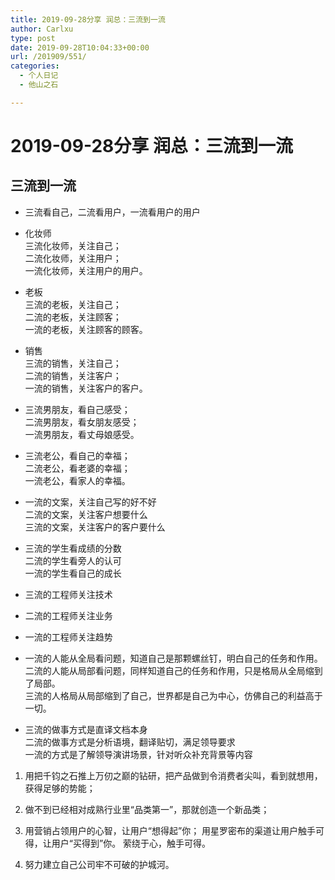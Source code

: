 ```yaml
---
title: 2019-09-28分享 润总：三流到一流
author: Carlxu
type: post
date: 2019-09-28T10:04:33+00:00
url: /201909/551/
categories:
  - 个人日记
  - 他山之石

---
```

# 2019-09-28分享 润总：三流到一流

## 三流到一流

  * 三流看自己，二流看用户，一流看用户的用户

  * 化妆师  
    三流化妆师，关注自己；  
    二流化妆师，关注用户；  
    一流化妆师，关注用户的用户。 

  * 老板  
    三流的老板，关注自己；  
    二流的老板，关注顾客；  
    一流的老板，关注顾客的顾客。

  * 销售  
    三流的销售，关注自己；  
    二流的销售，关注客户；  
    一流的销售，关注客户的客户。

  * 三流男朋友，看自己感受；  
    二流男朋友，看女朋友感受；  
    一流男朋友，看丈母娘感受。

  * 三流老公，看自己的幸福；  
    二流老公，看老婆的幸福；  
    一流老公，看家人的幸福。

  * 一流的文案，关注自己写的好不好  
    二流的文案，关注客户想要什么  
    三流的文案，关注客户的客户要什么

  * 三流的学生看成绩的分数  
    二流的学生看旁人的认可  
    一流的学生看自己的成长

  * 三流的工程师关注技术

  * 二流的工程师关注业务
  * 一流的工程师关注趋势

  * 一流的人能从全局看问题，知道自己是那颗螺丝钉，明白自己的任务和作用。  
    二流的人能从局部看问题，同样知道自己的任务和作用，只是格局从全局缩到了局部。  
    三流的人格局从局部缩到了自己，世界都是自己为中心，仿佛自己的利益高于一切。

  * 三流的做事方式是直译文档本身  
    二流的做事方式是分析语境，翻译贴切，满足领导要求  
    一流的方式是了解领导演讲场景，针对听众补充背景等内容

  1. 用把千钧之石推上万仞之巅的钻研，把产品做到令消费者尖叫，看到就想用，获得足够的势能；

  2. 做不到已经相对成熟行业里“品类第一”，那就创造一个新品类；

  3. 用营销占领用户的心智，让用户“想得起”你； 用星罗密布的渠道让用户触手可得，让用户“买得到”你。 萦绕于心，触手可得。

  4. 努力建立自己公司牢不可破的护城河。